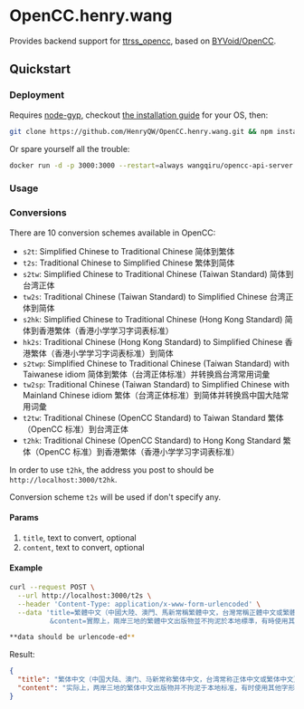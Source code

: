 # OpenCC.henry.wang

Provides backend support for [ttrss_opencc](https://github.com/HenryQW/ttrss_opencc), based on [BYVoid/OpenCC](https://github.com/BYVoid/OpenCC).

## Quickstart

### Deployment

Requires [node-gyp](https://github.com/nodejs/node-gyp), checkout [the installation guide](https://github.com/nodejs/node-gyp#installation) for your OS, then:

```sh
git clone https://github.com/HenryQW/OpenCC.henry.wang.git && npm install --production && npm start
```

Or spare yourself all the trouble:

```sh
docker run -d -p 3000:3000 --restart=always wangqiru/opencc-api-server
```

### Usage

### Conversions

There are 10 conversion schemes available in OpenCC:

- `s2t`: Simplified Chinese to Traditional Chinese 简体到繁体
- `t2s`: Traditional Chinese to Simplified Chinese 繁体到简体
- `s2tw`: Simplified Chinese to Traditional Chinese (Taiwan Standard) 简体到台湾正体
- `tw2s`: Traditional Chinese (Taiwan Standard) to Simplified Chinese 台湾正体到简体
- `s2hk`: Simplified Chinese to Traditional Chinese (Hong Kong Standard) 简体到香港繁体（香港小学学习字词表标准）
- `hk2s`: Traditional Chinese (Hong Kong Standard) to Simplified Chinese 香港繁体（香港小学学习字词表标准）到简体
- `s2twp`: Simplified Chinese to Traditional Chinese (Taiwan Standard) with Taiwanese idiom 简体到繁体（台湾正体标准）并转换爲台湾常用词彙
- `tw2sp`: Traditional Chinese (Taiwan Standard) to Simplified Chinese with Mainland Chinese idiom 繁体（台湾正体标准）到简体并转换爲中国大陆常用词彙
- `t2tw`: Traditional Chinese (OpenCC Standard) to Taiwan Standard 繁体（OpenCC 标准）到台湾正体
- `t2hk`: Traditional Chinese (OpenCC Standard) to Hong Kong Standard 繁体（OpenCC 标准）到香港繁体（香港小学学习字词表标准）

In order to use `t2hk`, the address you post to should be `http://localhost:3000/t2hk`.

Conversion scheme `t2s` will be used if don't specify any.

#### Params

1. `title`, text to convert, optional
1. `content`, text to convert, optional

#### Example

```sh
curl --request POST \
  --url http://localhost:3000/t2s \
  --header 'Content-Type: application/x-www-form-urlencoded' \
  --data 'title=繁體中文（中國大陸、澳門、馬新常稱繁體中文，台灣常稱正體中文或繁體中文）\
          &content=實際上，兩岸三地的繁體中文出版物並不拘泥於本地標準，有時使用其他字形和異體字是很頻繁的。'

**data should be urlencode-ed**
```

Result:

```json
{
  "title": "繁体中文（中国大陆、澳门、马新常称繁体中文，台湾常称正体中文或繁体中文）",
  "content": "实际上，两岸三地的繁体中文出版物并不拘泥于本地标准，有时使用其他字形和异体字是很频繁的。"
}
```
